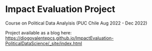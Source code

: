 # Impact Evaluation Project 
Course on Political Data Analyisis (PUC Chile Aug 2022 - Dec 2022)

Project available as a blog here: https://diogovalentepcs.github.io/ImpactEvaluation-PoliticalDataScience/_site/index.html
